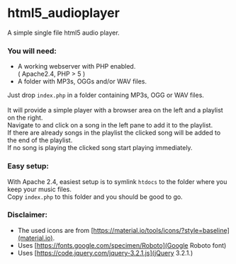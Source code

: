 # html5_audioplayer
A simple single file html5 audio player.

### You will need:
- A working webserver with PHP enabled. 
<br>( Apache2.4, PHP > 5 )
- A folder with MP3s, OGGs and/or WAV files.

Just drop `index.php` in a folder containing MP3s, OGG or WAV files.
<br>
<br>It will provide a simple player with a browser area on the left and a playlist on the right.
<br>Navigate to and click on a song in the left pane to add it to the playlist.
<br>If there are already songs in the playlist the clicked song will be added to the end of the playlist.
<br>If no song is playing the clicked song start playing immediately.

### Easy setup:
With Apache 2.4, easiest setup is to symlink `htdocs` to the folder where you keep your music files.
<br>Copy `index.php` to this folder and you should be good to go.

### Disclaimer:
- The used icons are from [https://material.io/tools/icons/?style=baseline](material.io).
- Uses [https://fonts.google.com/specimen/Roboto](Google Roboto font)
- Uses [https://code.jquery.com/jquery-3.2.1.js](jQuery 3.2.1.)
